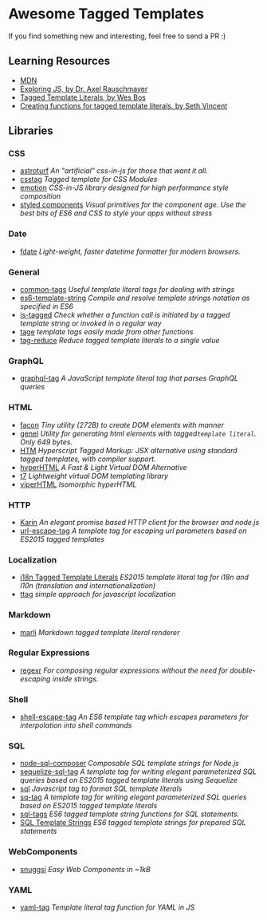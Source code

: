 # Awesome Tagged Templates

If you find something new and interesting, feel free to send a PR :)

## Learning Resources
- [MDN](https://developer.mozilla.org/en-US/docs/Web/JavaScript/Reference/Template_literals#Tagged_templates)
- [Exploring JS, by Dr. Axel Rauschmayer](http://exploringjs.com/es6/ch_template-literals.html#_tagged-template-literals)
- [Tagged Template Literals, by Wes Bos](https://wesbos.com/tagged-template-literals/)
- [Creating functions for tagged template literals, by Seth Vincent](https://writingjavascript.org/posts/creating-functions-for-tagged-template-literals)

## Libraries

### CSS
- [astroturf](https://github.com/4Catalyzer/astroturf) _An "artificial" css-in-js for those that want it all._
- [csstag](https://github.com/sgtpep/csstag) _Tagged template for CSS Modules_
- [emotion](https://emotion.sh) _CSS-in-JS library designed for high performance style composition_
- [styled components](https://www.styled-components.com/) _Visual primitives for the component age. Use the best bits of ES6 and CSS to style your apps without stress_

### Date
- [fdate](https://github.com/3846masa/fdate) _Light-weight, faster datetime formatter for modern browsers._

### General 
- [common-tags](https://github.com/declandewet/common-tags) _Useful template literal tags for dealing with strings_
- [es6-template-string](https://github.com/medikoo/es6-template-string) _Compile and resolve template strings notation as specified in ES6_
- [is-tagged](https://github.com/schwarzkopfb/is-tagged) _Check whether a function call is initiated by a tagged template string or invoked in a regular way_
- [tage](https://github.com/bengl/tage) _template tags easily made from other functions_
- [tag-reduce](https://github.com/bredele/tag-reduce) _Reduce tagged template literals to a single value_

### GraphQL
- [graphql-tag](https://github.com/apollographql/graphql-tag) _A JavaScript template literal tag that parses GraphQL queries_

### HTML
- [facon](https://github.com/terkelg/facon) _Tiny utility (272B) to create DOM elements with manner_
- [genel](https://github.com/capsidjs/genel) _Utility for generating html elements with tagged`template literal`. Only 649 bytes._
- [HTM](https://github.com/developit/htm) _Hyperscript Tagged Markup: JSX alternative using standard tagged templates, with compiler support._
- [hyperHTML](https://github.com/WebReflection/hyperHTML) _A Fast & Light Virtual DOM Alternative_
- [t7](https://github.com/trueadm/t7) _Lightweight virtual DOM templating library_
- [viperHTML](https://github.com/WebReflection/viperHTML) _Isomorphic hyperHTML_

### HTTP
- [Karin](https://github.com/vaheqelyan/karin) _An elegant promise based HTTP client for the browser and node.js_
- [url-escape-tag](https://github.com/ruimarinho/url-escape-tag) _A template tag for escaping url parameters based on ES2015 tagged templates_

### Localization
- [i18n Tagged Template Literals](https://github.com/skolmer/es2015-i18n-tag) _ES2015 template literal tag for i18n and l10n (translation and internationalization)_
- [ttag](https://github.com/ttag-org/ttag) _simple approach for javascript localization_

### Markdown
- [marli](https://github.com/YerkoPalma/marli) _Markdown tagged template literal renderer_

### Regular Expressions
- [regexr](https://github.com/trusktr/regexr) _For composing regular expressions without the need for double-escaping inside strings._

### Shell
- [shell-escape-tag](https://www.npmjs.com/package/shell-escape-tag) _An ES6 template tag which escapes parameters for interpolation into shell commands_

### SQL
- [node-sql-composer](https://github.com/rafeememon/node-sql-composer) _Composable SQL template strings for Node.js_
- [sequelize-sql-tag](https://github.com/ruimarinho/sequelize-sql-tag) _A template tag for writing elegant parameterized SQL queries based on ES2015 tagged template literals using Sequelize_
- [sql](https://github.com/sequencework/sql) _Javascript tag to format SQL template literals_
- [sq-tag](https://github.com/ruimarinho/sql-tag) _A template tag for writing elegant parameterized SQL queries based on ES2015 tagged template literals_
- [sql-tags](https://github.com/snooc/sql-tags) _ES6 tagged template string functions for SQL statements._
- [SQL Template Strings](https://github.com/felixfbecker/node-sql-template-strings) _ES6 tagged template strings for prepared SQL statements_

### WebComponents
- [snuggsi](https://github.com/devpunks/snuggsi) _Easy Web Components in ~1kB_

### YAML
- [yaml-tag](https://github.com/jeanfredrik/yaml-tag) _Template literal tag function for YAML in JS_



